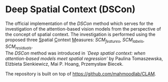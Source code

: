 # Deep Spatial Context (DSCon)
The official implementation of the *DSCon* method which serves for the investigation of the attention-based vision models from the perspective of the concept of spatial context. The investigation is performed using the proposed three <ins>S</ins>patial <ins>C</ins>ontext <ins>M</ins>easures: *SCM<sub>features</sub>*, *SCM<sub>labels</sub>*, *SCM<sub>residuals</sub>*. \
The *DSCon* method was introduced in *`Deep spatial context: when attention-based models meet spatial regression'* by Paulina Tomaszewska, Elżbieta Sienkiewicz, Mai P. Hoang, Przemysław Biecek.

The repository is built on top of https://github.com/mahmoodlab/CLAM.
